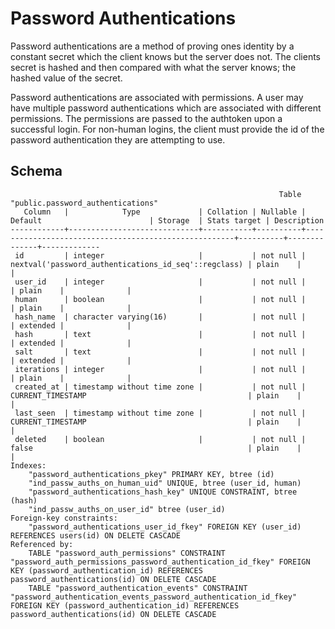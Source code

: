 # Password Authentications

Password authentications are a method of proving ones identity by a constant
secret which the client knows but the server does not. The clients secret
is hashed and then compared with what the server knows; the hashed value of
the secret.

Password authentications are associated with permissions. A user may have
multiple password authentications which are associated with different
permissions. The permissions are passed to the authtoken upon a successful
login. For non-human logins, the client must provide the id of the password
authentication they are attempting to use.

## Schema

```
                                                            Table "public.password_authentications"
   Column   |            Type             | Collation | Nullable |                       Default                        | Storage  | Stats target | Description
------------+-----------------------------+-----------+----------+------------------------------------------------------+----------+--------------+-------------
 id         | integer                     |           | not null | nextval('password_authentications_id_seq'::regclass) | plain    |              |
 user_id    | integer                     |           | not null |                                                      | plain    |              |
 human      | boolean                     |           | not null |                                                      | plain    |              |
 hash_name  | character varying(16)       |           | not null |                                                      | extended |              |
 hash       | text                        |           | not null |                                                      | extended |              |
 salt       | text                        |           | not null |                                                      | extended |              |
 iterations | integer                     |           | not null |                                                      | plain    |              |
 created_at | timestamp without time zone |           | not null | CURRENT_TIMESTAMP                                    | plain    |              |
 last_seen  | timestamp without time zone |           | not null | CURRENT_TIMESTAMP                                    | plain    |              |
 deleted    | boolean                     |           | not null | false                                                | plain    |              |
Indexes:
    "password_authentications_pkey" PRIMARY KEY, btree (id)
    "ind_passw_auths_on_human_uid" UNIQUE, btree (user_id, human)
    "password_authentications_hash_key" UNIQUE CONSTRAINT, btree (hash)
    "ind_passw_auths_on_user_id" btree (user_id)
Foreign-key constraints:
    "password_authentications_user_id_fkey" FOREIGN KEY (user_id) REFERENCES users(id) ON DELETE CASCADE
Referenced by:
    TABLE "password_auth_permissions" CONSTRAINT "password_auth_permissions_password_authentication_id_fkey" FOREIGN KEY (password_authentication_id) REFERENCES password_authentications(id) ON DELETE CASCADE
    TABLE "password_authentication_events" CONSTRAINT "password_authentication_events_password_authentication_id_fkey" FOREIGN KEY (password_authentication_id) REFERENCES password_authentications(id) ON DELETE CASCADE
```

